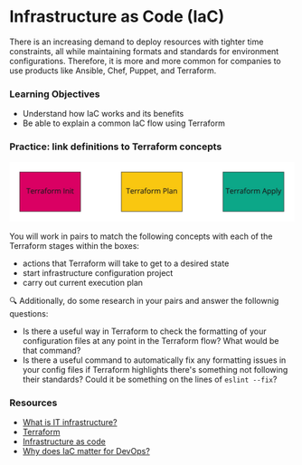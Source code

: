 # Infrastructure as Code (IaC)

There is an increasing demand to deploy resources with tighter time constraints, all while maintaining formats and standards for environment configurations. Therefore, it is more and more common for companies to use products like Ansible, Chef, Puppet, and Terraform.

### Learning Objectives
- Understand how IaC works and its benefits
- Be able to explain a common IaC flow using Terraform

### Practice: link definitions to Terraform concepts

![Terraform flow terms](assets/infrastructure-as-code.jpg?raw=true "Terraform flow terms")

You will work in pairs to match the following concepts with each of the Terraform stages within the boxes:
- actions that Terraform will take to get to a desired state
- start infrastructure configuration project
- carry out current execution plan

:mag: Additionally, do some research in your pairs and answer the follownig questions:
- Is there a useful way in Terraform to check the formatting of your configuration files at any point in the Terraform flow? What would be that command?
- Is there a useful command to automatically fix any formatting issues in your config files if Terraform highlights there's something not following their standards? Could it be something on the lines of `eslint --fix`?


### Resources
- [What is IT infrastructure?](https://www.redhat.com/en/topics/cloud-computing/what-is-it-infrastructure)
- [Terraform](https://www.terraform.io/)
- [Infrastructure as code](https://en.wikipedia.org/wiki/Infrastructure_as_code)
- [Why does IaC matter for DevOps?](https://www.redhat.com/en/topics/automation/what-is-infrastructure-as-code-iac)

